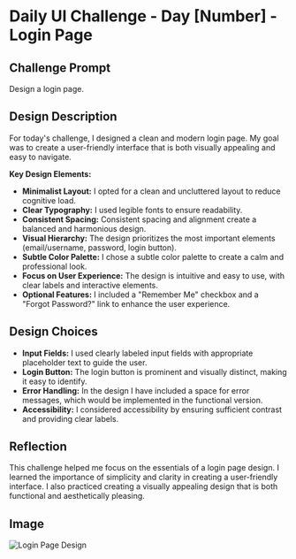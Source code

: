 # Daily UI Challenge - Day [Number] - Login Page

## Challenge Prompt

Design a login page.

## Design Description

For today's challenge, I designed a clean and modern login page. My goal was to create a user-friendly interface that is both visually appealing and easy to navigate.

**Key Design Elements:**

- **Minimalist Layout:** I opted for a clean and uncluttered layout to reduce cognitive load.
- **Clear Typography:** I used legible fonts to ensure readability.
- **Consistent Spacing:** Consistent spacing and alignment create a balanced and harmonious design.
- **Visual Hierarchy:** The design prioritizes the most important elements (email/username, password, login button).
- **Subtle Color Palette:** I chose a subtle color palette to create a calm and professional look.
- **Focus on User Experience:** The design is intuitive and easy to use, with clear labels and interactive elements.
- **Optional Features:** I included a "Remember Me" checkbox and a "Forgot Password?" link to enhance the user experience.

## Design Choices

- **Input Fields:** I used clearly labeled input fields with appropriate placeholder text to guide the user.
- **Login Button:** The login button is prominent and visually distinct, making it easy to identify.
- **Error Handling:** In the design I have included a space for error messages, which would be implemented in the functional version.
- **Accessibility:** I considered accessibility by ensuring sufficient contrast and providing clear labels.

## Reflection

This challenge helped me focus on the essentials of a login page design. I learned the importance of simplicity and clarity in creating a user-friendly interface. I also practiced creating a visually appealing design that is both functional and aesthetically pleasing.

## Image

![Login Page Design](design.png)
